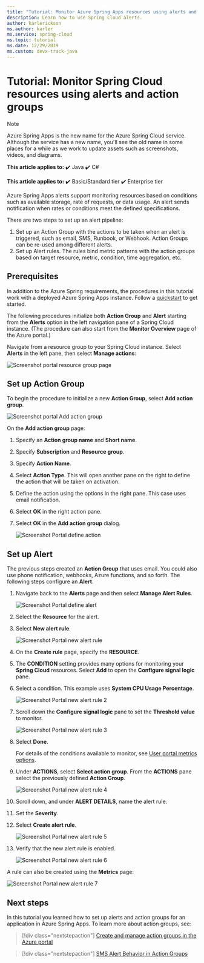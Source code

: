 ```yaml
---
title: "Tutorial: Monitor Azure Spring Apps resources using alerts and action groups | Microsoft Docs"
description: Learn how to use Spring Cloud alerts.
author: karlerickson
ms.author: karler
ms.service: spring-cloud
ms.topic: tutorial
ms.date: 12/29/2019
ms.custom: devx-track-java
---
```


# Tutorial: Monitor Spring Cloud resources using alerts and action groups

> [!NOTE]
> Azure Spring Apps is the new name for the Azure Spring Cloud service. Although the service has a new name, you'll see the old name in some places for a while as we work to update assets such as screenshots, videos, and diagrams.

**This article applies to:** ✔️ Java ✔️ C#

**This article applies to:** ✔️ Basic/Standard tier ✔️ Enterprise tier

Azure Spring Apps alerts support monitoring resources based on conditions such as available storage, rate of requests, or data usage. An alert sends notification when rates or conditions meet the defined specifications.

There are two steps to set up an alert pipeline:

1. Set up an Action Group with the actions to be taken when an alert is triggered, such as email, SMS, Runbook, or Webhook. Action Groups can be re-used among different alerts.
2. Set up Alert rules. The rules bind metric patterns with the action groups based on target resource, metric, condition, time aggregation, etc.

## Prerequisites

In addition to the Azure Spring requirements, the procedures in this tutorial work with a deployed Azure Spring Apps instance.  Follow a [quickstart](./quickstart.md) to get started.

The following procedures initialize both **Action Group** and **Alert** starting from the **Alerts** option in the left navigation pane of a Spring Cloud instance. (The procedure can also start from the **Monitor Overview** page of the Azure portal.)

Navigate from a resource group to your Spring Cloud instance. Select **Alerts** in the left pane, then select **Manage actions**:

![Screenshot portal resource group page](media/alerts-action-groups/action-1-a.png)

## Set up Action Group

To begin the procedure to initialize a new **Action Group**, select **Add action group**.

![Screenshot portal Add action group](media/alerts-action-groups/action-1.png)

On the **Add action group** page:

1. Specify an **Action group name** and **Short name**.

1. Specify **Subscription** and **Resource group**.

1. Specify **Action Name**.

1. Select **Action Type**.  This will open another pane on the right to define the action that will be taken on activation.

1. Define the action using the options in the right pane.  This case uses email notification.

1. Select **OK** in the right action pane.

1. Select **OK** in the **Add action group** dialog.

   ![Screenshot Portal define action](media/alerts-action-groups/action-2.png)

## Set up Alert

The previous steps created an **Action Group** that uses email. You could also use phone notification, webhooks, Azure functions, and so forth. The following steps configure an **Alert**.

1. Navigate back to the **Alerts** page and then select **Manage Alert Rules**.

   ![Screenshot Portal define alert](media/alerts-action-groups/alerts-2.png)

1. Select the **Resource** for the alert.

1. Select **New alert rule**.

   ![Screenshot Portal new alert rule](media/alerts-action-groups/alerts-3.png)

1. On the **Create rule** page, specify the **RESOURCE**.

1. The **CONDITION** setting provides many options for monitoring your **Spring Cloud** resources.  Select **Add** to open the **Configure signal logic** pane.

1. Select a condition. This example uses **System CPU Usage Percentage**.

   ![Screenshot Portal new alert rule 2](media/alerts-action-groups/alerts-3-1.png)

1. Scroll down the **Configure signal logic** pane to set the **Threshold value** to monitor.

   ![Screenshot Portal new alert rule 3](media/alerts-action-groups/alerts-3-2.png)

1. Select **Done**.

   For details of the conditions available to monitor, see [User portal metrics options](./concept-metrics.md#user-metrics-options).

1. Under **ACTIONS**, select **Select action group**. From the **ACTIONS** pane select the previously defined **Action Group**.

   ![Screenshot Portal new alert rule 4](media/alerts-action-groups/alerts-3-3.png)

1. Scroll down, and under **ALERT DETAILS**, name the alert rule.

1. Set the **Severity**.

1. Select **Create alert rule**.

   ![Screenshot Portal new alert rule 5](media/alerts-action-groups/alerts-3-4.png)

1. Verify that the new alert rule is enabled.

   ![Screenshot Portal new alert rule 6](media/alerts-action-groups/alerts-4.png)

A rule can also be created using the **Metrics** page:

![Screenshot Portal new alert rule 7](media/alerts-action-groups/alerts-5.png)

## Next steps

In this tutorial you learned how to set up alerts and action groups for an application in Azure Spring Apps. To learn more about action groups, see:

> [!div class="nextstepaction"]
> [Create and manage action groups in the Azure portal](../azure-monitor/alerts/action-groups.md)

> [!div class="nextstepaction"]
> [SMS Alert Behavior in Action Groups](../azure-monitor/alerts/alerts-sms-behavior.md)
